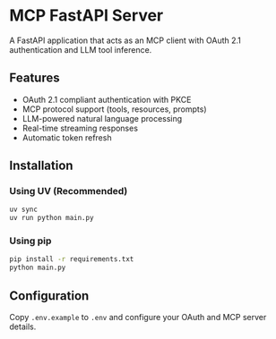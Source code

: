 # MCP FastAPI Server

A FastAPI application that acts as an MCP client with OAuth 2.1 authentication and LLM tool inference.

## Features

- OAuth 2.1 compliant authentication with PKCE
- MCP protocol support (tools, resources, prompts)
- LLM-powered natural language processing
- Real-time streaming responses
- Automatic token refresh

## Installation

### Using UV (Recommended)

```bash
uv sync
uv run python main.py
```

### Using pip

```bash
pip install -r requirements.txt
python main.py
```

## Configuration

Copy `.env.example` to `.env` and configure your OAuth and MCP server details.